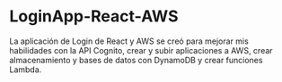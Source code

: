 # LoginApp-React-AWS
La aplicación de Login de React y AWS se creó para mejorar mis habilidades con la API Cognito, crear y subir aplicaciones a AWS, crear almacenamiento y bases de datos con DynamoDB y crear funciones Lambda.
